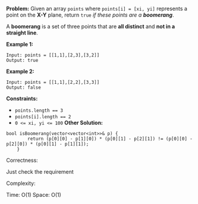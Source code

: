 **Problem:**
Given an array `points` where `points[i] = [xi, yi]` represents a point on the **X-Y** plane, return `true` *if these points are a **boomerang***.

A **boomerang** is a set of three points that are **all distinct** and **not in a straight line**.

 

**Example 1:**

```
Input: points = [[1,1],[2,3],[3,2]]
Output: true
```

**Example 2:**

```
Input: points = [[1,1],[2,2],[3,3]]
Output: false
```

 

**Constraints:**

- `points.length == 3`
- `points[i].length == 2`
- `0 <= xi, yi <= 100`
**Other Solution:**
```
bool isBoomerang(vector<vector<int>>& p) {
        return (p[0][0] - p[1][0]) * (p[0][1] - p[2][1]) != (p[0][0] - p[2][0]) * (p[0][1] - p[1][1]);
    }
```
Correctness:

Just check the requirement

Complexity:

Time: O(1)
Space: O(1)